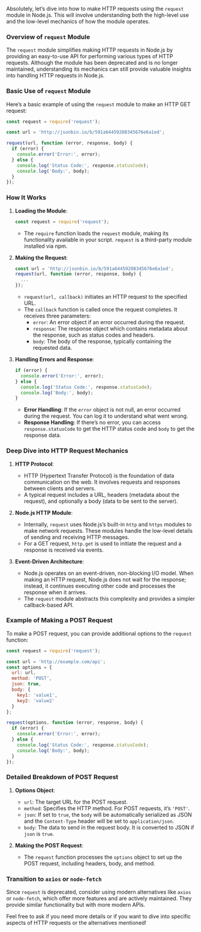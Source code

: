 Absolutely, let’s dive into how to make HTTP requests using the `request` module in Node.js. This will involve understanding both the high-level use and the low-level mechanics of how the module operates.

### Overview of `request` Module

The `request` module simplifies making HTTP requests in Node.js by providing an easy-to-use API for performing various types of HTTP requests. Although the module has been deprecated and is no longer maintained, understanding its mechanics can still provide valuable insights into handling HTTP requests in Node.js.

### Basic Use of `request` Module

Here’s a basic example of using the `request` module to make an HTTP GET request:

```javascript
const request = require('request');

const url = 'http://jsonbin.io/b/591a64459208345676e6a1ed';

request(url, function (error, response, body) {
  if (error) {
    console.error('Error:', error);
  } else {
    console.log('Status Code:', response.statusCode);
    console.log('Body:', body);
  }
});
```

### How It Works

1. **Loading the Module**: 
   ```javascript
   const request = require('request');
   ```
   - The `require` function loads the `request` module, making its functionality available in your script. `request` is a third-party module installed via npm.

2. **Making the Request**:
   ```javascript
   const url = 'http://jsonbin.io/b/591a64459208345676e6a1ed';
   request(url, function (error, response, body) {
     ...
   });
   ```
   - `request(url, callback)` initiates an HTTP request to the specified URL.
   - The `callback` function is called once the request completes. It receives three parameters:
     - `error`: An error object if an error occurred during the request.
     - `response`: The response object which contains metadata about the response, such as status codes and headers.
     - `body`: The body of the response, typically containing the requested data.

3. **Handling Errors and Response**:
   ```javascript
   if (error) {
     console.error('Error:', error);
   } else {
     console.log('Status Code:', response.statusCode);
     console.log('Body:', body);
   }
   ```
   - **Error Handling**: If the `error` object is not null, an error occurred during the request. You can log it to understand what went wrong.
   - **Response Handling**: If there’s no error, you can access `response.statusCode` to get the HTTP status code and `body` to get the response data.

### Deep Dive into HTTP Request Mechanics

1. **HTTP Protocol**:
   - HTTP (Hypertext Transfer Protocol) is the foundation of data communication on the web. It involves requests and responses between clients and servers.
   - A typical request includes a URL, headers (metadata about the request), and optionally a body (data to be sent to the server).

2. **Node.js HTTP Module**:
   - Internally, `request` uses Node.js’s built-in `http` and `https` modules to make network requests. These modules handle the low-level details of sending and receiving HTTP messages.
   - For a GET request, `http.get` is used to initiate the request and a response is received via events.

3. **Event-Driven Architecture**:
   - Node.js operates on an event-driven, non-blocking I/O model. When making an HTTP request, Node.js does not wait for the response; instead, it continues executing other code and processes the response when it arrives.
   - The `request` module abstracts this complexity and provides a simpler callback-based API.

### Example of Making a POST Request

To make a POST request, you can provide additional options to the `request` function:

```javascript
const request = require('request');

const url = 'http://example.com/api';
const options = {
  url: url,
  method: 'POST',
  json: true,
  body: {
    key1: 'value1',
    key2: 'value2'
  }
};

request(options, function (error, response, body) {
  if (error) {
    console.error('Error:', error);
  } else {
    console.log('Status Code:', response.statusCode);
    console.log('Body:', body);
  }
});
```

### Detailed Breakdown of POST Request

1. **Options Object**:
   - `url`: The target URL for the POST request.
   - `method`: Specifies the HTTP method. For POST requests, it’s `'POST'`.
   - `json`: If set to `true`, the `body` will be automatically serialized as JSON and the `Content-Type` header will be set to `application/json`.
   - `body`: The data to send in the request body. It is converted to JSON if `json` is `true`.

2. **Making the POST Request**:
   - The `request` function processes the `options` object to set up the POST request, including headers, body, and method.

### Transition to `axios` or `node-fetch`

Since `request` is deprecated, consider using modern alternatives like `axios` or `node-fetch`, which offer more features and are actively maintained. They provide similar functionality but with more modern APIs.

Feel free to ask if you need more details or if you want to dive into specific aspects of HTTP requests or the alternatives mentioned!

